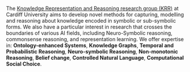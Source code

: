 The [Knowledge Representation and Reasoning research group (KRR)](https://www.cardiff.ac.uk/research/explore/research-units/cardiff-knowledge-representation-and-reasoning) at Cardiff University aims to develop novel methods for capturing, modelling and reasoning about knowledge encoded in symbolic or sub-symbolic forms. We also have a particular interest in research that crosses the boundaries of various AI fields, including Neuro-Symbolic reasoning, commonsense reasoning, and representation learning.
We offer expertise in: **Ontology-enhanced Systems**, **Knowledge Graphs**, **Temporal and Probabilistic Reasoning**,  **Neuro-symbolic Reasoning**, **Non-monotonic Reasoning**, **Belief change**, **Controlled Natural Language**, **Computational Social Choice**.
